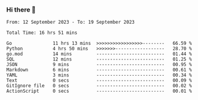 ### Hi there 👋

<!--
**zhumeme/zhumeme** is a ✨ _special_ ✨ repository because its `README.md` (this file) appears on your GitHub profile.

Here are some ideas to get you started:

- 🔭 I’m currently working on ...
- 🌱 I’m currently learning ...
- 👯 I’m looking to collaborate on ...
- 🤔 I’m looking for help with ...
- 💬 Ask me about ...
- 📫 How to reach me: ...
- 😄 Pronouns: ...
- ⚡ Fun fact: ...
-->

<!--START_SECTION:waka-->

```all_time
From: 12 September 2023 - To: 19 September 2023

Total Time: 16 hrs 51 mins

Go               11 hrs 13 mins  >>>>>>>>>>>>>>>>>--------   66.59 %
Python           4 hrs 50 mins   >>>>>>>------------------   28.70 %
go.mod           14 mins         -------------------------   01.44 %
SQL              12 mins         -------------------------   01.25 %
JSON             9 mins          -------------------------   00.95 %
Markdown         6 mins          -------------------------   00.61 %
YAML             3 mins          -------------------------   00.34 %
Text             0 secs          -------------------------   00.09 %
GitIgnore file   0 secs          -------------------------   00.02 %
ActionScript     0 secs          -------------------------   00.01 %
```

<!--END_SECTION:waka-->
